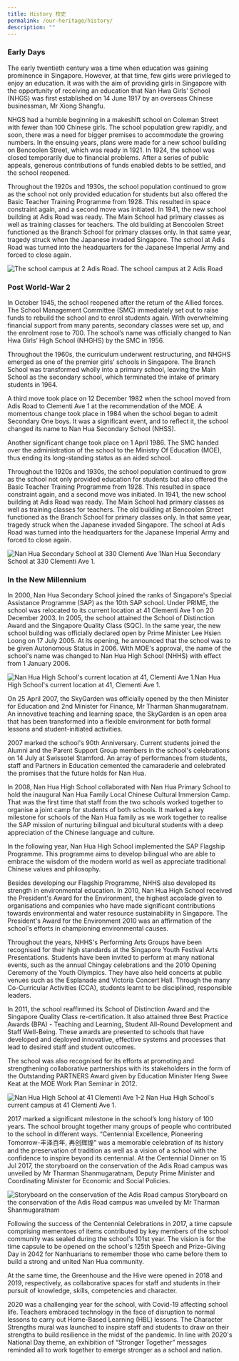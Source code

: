 ```yaml
---
title: History 校史
permalink: /our-heritage/history/
description: ""
---
```


### Early Days

The early twentieth century was a time when education was gaining prominence in Singapore. However, at that time, few girls were privileged to enjoy an education. It was with the aim of providing girls in Singapore with the opportunity of receiving an education that Nan Hwa Girls’ School (NHGS) was first established on 14 June 1917 by an overseas Chinese businessman, Mr Xiong Shangfu.

NHGS had a humble beginning in a makeshift school on Coleman Street with fewer than 100 Chinese girls. The school population grew rapidly, and soon, there was a need for bigger premises to accommodate the growing numbers. In the ensuing years, plans were made for a new school building on Bencoolen Street, which was ready in 1921. In 1924, the school was closed temporarily due to financial problems. After a series of public appeals, generous contributions of funds enabled debts to be settled, and the school reopened.

Throughout the 1920s and 1930s, the school population continued to grow as the school not only provided education for students but also offered the Basic Teacher Training Programme from 1928. This resulted in space constraint again, and a second move was initiated. In 1941, the new school building at Adis Road was ready. The Main School had primary classes as well as training classes for teachers. The old building at Bencoolen Street functioned as the Branch School for primary classes only. In that same year, tragedy struck when the Japanese invaded Singapore. The school at Adis Road was turned into the headquarters for the Japanese Imperial Army and forced to close again.

![The school campus at 2 Adis Road.](/images/Former%20Nam%20Wah%20Main%20School%20at%202%20Adis%20Road.jpg)                   The school campus at 2 Adis Road

### Post World-War 2
In October 1945, the school reopened after the return of the Allied forces. The School Management Committee (SMC) immediately set out to raise funds to rebuild the school and to enrol students again. With overwhelming financial support from many parents, secondary classes were set up, and the enrolment rose to 700. The school’s name was officially changed to Nan Hwa Girls’ High School (NHGHS) by the SMC in 1956.

Throughout the 1960s, the curriculum underwent restructuring, and NHGHS emerged as one of the premier girls’ schools in Singapore. The Branch School was transformed wholly into a primary school, leaving the Main School as the secondary school, which terminated the intake of primary students in 1964.

A third move took place on 12 December 1982 when the school moved from Adis Road to Clementi Ave 1 at the recommendation of the MOE. A momentous change took place in 1984 when the school began to admit Secondary One boys. It was a significant event, and to reflect it, the school changed its name to Nan Hua Secondary School (NHSS).

Another significant change took place on 1 April 1986. The SMC handed over the administration of the school to the Ministry Of Education (MOE), thus ending its long-standing status as an aided school. 

Throughout the 1920s and 1930s, the school population continued to grow as the school not only provided education for students but also offered the Basic Teacher Training Programme from 1928. This resulted in space constraint again, and a second move was initiated. In 1941, the new school building at Adis Road was ready. The Main School had primary classes as well as training classes for teachers. The old building at Bencoolen Street functioned as the Branch School for primary classes only. In that same year, tragedy struck when the Japanese invaded Singapore. The school at Adis Road was turned into the headquarters for the Japanese Imperial Army and forced to close again.

![Nan Hua Secondary School at 330 Clementi Ave 1](/images/Nan%20Hua%20Secondary%20School%20at%20330%20Clementi%20Ave%201.jpg)Nan Hua Secondary School at 330 Clementi Ave 1.

### In the New Millennium
In 2000, Nan Hua Secondary School joined the ranks of Singapore's Special Assistance Programme (SAP) as the 10th SAP school. Under PRIME, the school was relocated to its current location at 41 Clementi Ave 1 on 20 December 2003. In 2005, the school attained the School of Distinction Award and the Singapore Quality Class (SQC). In the same year, the new school building was officially declared open by Prime Minister Lee Hsien Loong on 17 July 2005. At its opening, he announced that the school was to be given Autonomous Status in 2006. With MOE's approval, the name of the school's name was changed to Nan Hua High School (NHHS) with effect from 1 January 2006.

![Nan Hua High School's current location at 41, Clementi Ave 1.](/images/IMG_9840a_compressed.jpg)Nan Hua High School's current location at 41, Clementi Ave 1.

On 25 April 2007, the SkyGarden was officially opened by the then Minister for Education and 2nd Minister for Finance, Mr Tharman Shanmugaratnam. An innovative teaching and learning space, the SkyGarden is an open area that has been transformed into a flexible environment for both formal lessons and student-initiated activities.

2007 marked the school's 90th Anniversary. Current students joined the Alumni and the Parent Support Group members in the school's celebrations on 14 July at Swissotel Stamford. An array of performances from students, staff and Partners in Education cemented the camaraderie and celebrated the promises that the future holds for Nan Hua.

In 2008, Nan Hua High School collaborated with Nan Hua Primary School to hold the inaugural Nan Hua Family Local Chinese Cultural Immersion Camp. That was the first time that staff from the two schools worked together to organise a joint camp for students of both schools. It marked a key milestone for schools of the Nan Hua family as we work together to realise the SAP mission of nurturing bilingual and bicultural students with a deep appreciation of the Chinese language and culture.

In the following year, Nan Hua High School implemented the SAP Flagship Programme. This programme aims to develop bilingual who are able to embrace the wisdom of the modern world as well as appreciate traditional Chinese values and philosophy.

Besides developing our Flagship Programme, NHHS also developed its strength in environmental education. In 2010, Nan Hua High School received the President's Award for the Environment, the highest accolade given to organisations and companies who have made significant contributions towards environmental and water resource sustainability in Singapore. The President's Award for the Environment 2010 was an affirmation of the school's efforts in championing environmental causes.

Throughout the years, NHHS's Performing Arts Groups have been recognised for their high standards at the Singapore Youth Festival Arts Presentations. Students have been invited to perform at many national events, such as the annual Chingay celebrations and the 2010 Opening Ceremony of the Youth Olympics. They have also held concerts at public venues such as the Esplanade and Victoria Concert Hall. Through the many Co-Curricular Activities (CCA), students learnt to be disciplined, responsible leaders.

In 2011, the school reaffirmed its School of Distinction Award and the Singapore Quality Class re-certification. It also attained three Best Practice Awards (BPA) - Teaching and Learning, Student All-Round Development and Staff Well-Being. These awards are presented to schools that have developed and deployed innovative, effective systems and processes that lead to desired staff and student outcomes.

The school was also recognised for its efforts at promoting and strengthening collaborative partnerships with its stakeholders in the form of the Outstanding PARTNERS Award given by Education Minister Heng Swee Keat at the MOE Work Plan Seminar in 2012.

![Nan Hua High School at 41 Clementi Ave 1-2](/images/Nan%20Hua%20High%20School%20at%2041%20Clementi%20Ave%201-2.jpg)
Nan Hua High School's current campus at 41 Clementi Ave 1.

2017 marked a significant milestone in the school’s long history of 100 years. The school brought together many groups of people who contributed to the school in different ways. “Centennial Excellence, Pioneering Tomorrow-丰泽百年, 再创辉煌” was a memorable celebration of its history and the preservation of tradition as well as a vision of a school with the confidence to inspire beyond its centennial. At the Centennial Dinner on 15 Jul 2017, the storyboard on the conservation of the Adis Road campus was unveiled by Mr Tharman Shanmugaratnam, Deputy Prime Minister and Coordinating Minister for Economic and Social Policies.

![Storyboard on the conservation of the Adis Road campus ](/images/NHHS-162_scaleddown.jpg)
Storyboard on the conservation of the Adis Road campus was unveiled by Mr Tharman Shanmugaratnam

Following the success of the Centennial Celebrations in 2017, a time capsule comprising mementoes of items contributed by key members of the school community was sealed during the  school's 101st year. The vision is for the time capsule to be opened on the school's 125th Speech and Prize-Giving Day in 2042 for Nanhuarians to remember those who came before them to build a strong and united Nan Hua community.

At the same time, the Greenhouse and the Hive were opened in 2018 and 2019, respectively, as collaborative spaces for staff and students in their pursuit of knowledge, skills, competencies and character.

2020 was a challenging year for the school, with Covid-19 affecting school life. Teachers embraced technology in the face of disruption to normal lessons to carry out Home-Based Learning (HBL) lessons. The Character Strengths mural was launched to inspire staff and students to draw on their strengths to build resilience in the midst of the pandemic. In line with 2020's National Day theme, an exhibition of “Stronger Together” messages reminded all to work together to emerge stronger as a school and nation.


